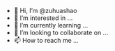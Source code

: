 - 👋 Hi, I’m @zuhuashao
- 👀 I’m interested in ...
- 🌱 I’m currently learning ...
- 💞️ I’m looking to collaborate on ...
- 📫 How to reach me ...

<!---
zuhuashao/zuhuashao is a ✨ special ✨ repository because its `README.md` (this file) appears on your GitHub profile.
You can click the Preview link to take a look at your changes.
--->
